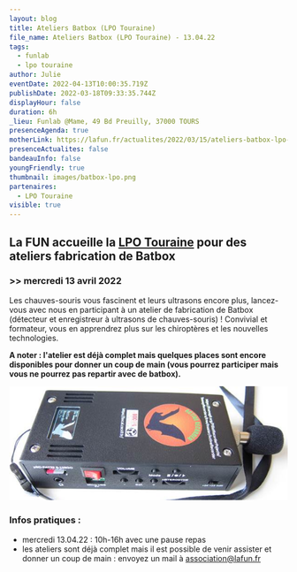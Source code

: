```yaml
---
layout: blog
title: Ateliers Batbox (LPO Touraine)
file_name: Ateliers Batbox (LPO Touraine) - 13.04.22
tags:
  - funlab
  - lpo touraine
author: Julie
eventDate: 2022-04-13T10:00:35.719Z
publishDate: 2022-03-18T09:33:35.744Z
displayHour: false
duration: 6h
_lieu: Funlab @Mame, 49 Bd Preuilly, 37000 TOURS
presenceAgenda: true
motherLink: https://lafun.fr/actualites/2022/03/15/ateliers-batbox-lpo-touraine/
presenceActualites: false
bandeauInfo: false
youngFriendly: true
thumbnail: images/batbox-lpo.png
partenaires:
  - LPO Touraine
visible: true
---
```

## La FUN accueille la [LPO Touraine](https://www.lpotouraine.fr/) pour des ateliers fabrication de Batbox

### >> mercredi 13 avril 2022

Les chauves-souris vous fascinent et leurs ultrasons encore plus, lancez-vous avec nous en participant à un atelier de fabrication de Batbox (détecteur et enregistreur à ultrasons de chauves-souris) !
Convivial et formateur, vous en apprendrez plus sur les chiroptères et les nouvelles technologies.

**A noter : l'atelier est déjà complet mais quelques places sont encore disponibles pour donner un coup de main (vous pourrez participer mais vous ne pourrez pas repartir avec de batbox).**

![](images/batbox-lpo.png)

### Infos pratiques :

* mercredi 13.04.22 : 10h-16h avec une pause repas
* les ateliers sont déjà complet mais il est possible de venir assister et donner un coup de main : envoyez un mail à association@lafun.fr